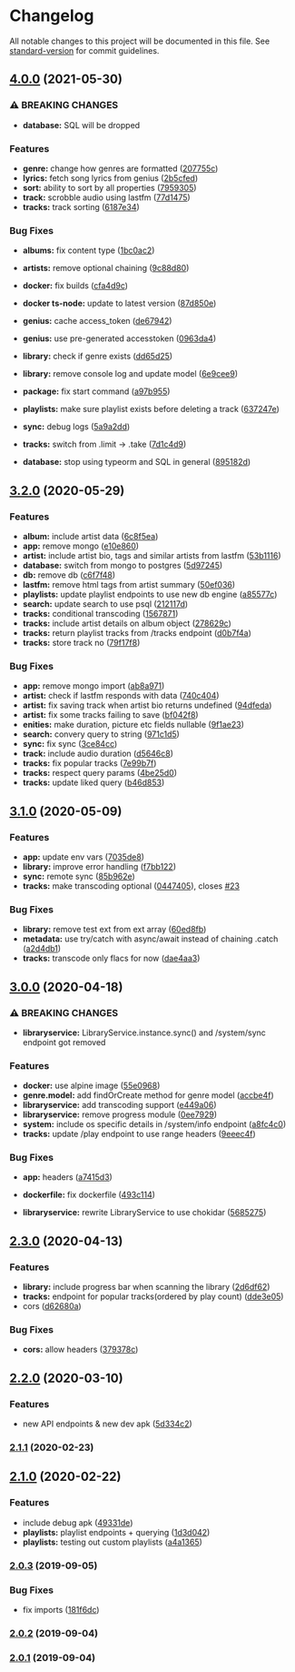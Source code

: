 # Changelog

All notable changes to this project will be documented in this file. See [standard-version](https://github.com/conventional-changelog/standard-version) for commit guidelines.

## [4.0.0](https://github.com/Wellenline/waveline-server/compare/v3.2.0...v4.0.0) (2021-05-30)


### ⚠ BREAKING CHANGES

* **database:** SQL will be dropped

### Features

* **genre:** change how genres are formatted ([207755c](https://github.com/Wellenline/waveline-server/commit/207755cde4475dc3c143f57b1a1d515028e3d2b6))
* **lyrics:** fetch song lyrics from genius ([2b5cfed](https://github.com/Wellenline/waveline-server/commit/2b5cfed15a5423352254f8deb321cd30f7a6d873))
* **sort:** ability to sort by all properties ([7959305](https://github.com/Wellenline/waveline-server/commit/79593056c9e5f20f6e2dcbffbf0d3b6e8d53312e))
* **track:** scrobble audio using lastfm ([77d1475](https://github.com/Wellenline/waveline-server/commit/77d1475029df66af0fd51c2de3be7e83a2df866b))
* **tracks:** track sorting ([6187e34](https://github.com/Wellenline/waveline-server/commit/6187e3490fcd8b90a980e7b1cf0cfc16fb7702cb))


### Bug Fixes

* **albums:** fix content type ([1bc0ac2](https://github.com/Wellenline/waveline-server/commit/1bc0ac2c3f69ce831b7b3a4c9eaebe6cf975e41e))
* **artists:** remove optional chaining ([9c88d80](https://github.com/Wellenline/waveline-server/commit/9c88d80d30d84acaf6ff648d97c126184b5916af))
* **docker:** fix builds ([cfa4d9c](https://github.com/Wellenline/waveline-server/commit/cfa4d9c078888ba074ae667acab866b65d10cf8f))
* **docker ts-node:** update to latest version ([87d850e](https://github.com/Wellenline/waveline-server/commit/87d850e8825ff162d120e6a2d7ee95b8259573de))
* **genius:** cache access_token ([de67942](https://github.com/Wellenline/waveline-server/commit/de67942156e4c8d6a1c5228ded2467469412582a))
* **genius:** use pre-generated accesstoken ([0963da4](https://github.com/Wellenline/waveline-server/commit/0963da461c9b247551e36a19e8643b7ccc28d543))
* **library:** check if genre exists ([dd65d25](https://github.com/Wellenline/waveline-server/commit/dd65d256114cd4e4ee63e7140282a18f924bf659))
* **library:** remove console log and update model ([6e9cee9](https://github.com/Wellenline/waveline-server/commit/6e9cee97af6fee0b346d1d1867bc71c7f11c5dbd))
* **package:** fix start command ([a97b955](https://github.com/Wellenline/waveline-server/commit/a97b9556f1fce1b6b0d825c8603f7e7b394beb66))
* **playlists:** make sure playlist exists before deleting a track ([637247e](https://github.com/Wellenline/waveline-server/commit/637247edc9bcc2ce1614f962ff2e26df1c517025))
* **sync:** debug logs ([5a9a2dd](https://github.com/Wellenline/waveline-server/commit/5a9a2dd6fa3204325c4bcbd1e4b0af3b1fa32e62))
* **tracks:** switch from .limit -> .take ([7d1c4d9](https://github.com/Wellenline/waveline-server/commit/7d1c4d9d0f6ea5d9d137810039fc5079c15381b0))


* **database:** stop using typeorm and SQL in general ([895182d](https://github.com/Wellenline/waveline-server/commit/895182db9baf7c2740e742466ec16758165bbefd))

## [3.2.0](https://github.com/MihkelBaranov/waveline-server/compare/v3.1.0...v3.2.0) (2020-05-29)


### Features

* **album:** include artist data ([6c8f5ea](https://github.com/MihkelBaranov/waveline-server/commit/6c8f5eae8169d64edaaefdaabab6b95ba7996645))
* **app:** remove mongo ([e10e860](https://github.com/MihkelBaranov/waveline-server/commit/e10e8604ff78eab88efaae9b4522b9ca8a811a4c))
* **artist:** include artist bio, tags and similar artists from lastfm ([53b1116](https://github.com/MihkelBaranov/waveline-server/commit/53b111677ea52baaf28a10abf5f46eaeba7a85e8))
* **database:** switch from mongo to postgres ([5d97245](https://github.com/MihkelBaranov/waveline-server/commit/5d972455533eefe784c877fe8c7123cc11c36d4f))
* **db:** remove db ([c6f7f48](https://github.com/MihkelBaranov/waveline-server/commit/c6f7f48335c0b5c0328330bc041f1a3ef7355c74))
* **lastfm:** remove html tags from artist summary ([50ef036](https://github.com/MihkelBaranov/waveline-server/commit/50ef0366efdf4b041f9fa74453e540ef7fb43479))
* **playlists:** update playlist endpoints to use new db engine ([a85577c](https://github.com/MihkelBaranov/waveline-server/commit/a85577c935de15488b52f6b63499d2912fdace88))
* **search:** update search to use psql ([212117d](https://github.com/MihkelBaranov/waveline-server/commit/212117d5cdded7bb0818f1e3e102dd0b1c7a6672))
* **tracks:** conditional transcoding ([1567871](https://github.com/MihkelBaranov/waveline-server/commit/1567871a9979998d633cfaccfdc0f3ca2c9ec5eb))
* **tracks:** include artist details on album object ([278629c](https://github.com/MihkelBaranov/waveline-server/commit/278629ca40986fd9b56bfd7fab9eb506b60e7395))
* **tracks:** return playlist tracks from /tracks endpoint ([d0b7f4a](https://github.com/MihkelBaranov/waveline-server/commit/d0b7f4a8077b89c9e53a64791a2aae9866f8907c))
* **tracks:** store track no ([79f17f8](https://github.com/MihkelBaranov/waveline-server/commit/79f17f8a9f4fd5be2fe0aa6b91be3298b760d28e))


### Bug Fixes

* **app:** remove mongo import ([ab8a971](https://github.com/MihkelBaranov/waveline-server/commit/ab8a9711ec3bc8a0b1bb5a7e312d5d61b7d1fca1))
* **artist:** check if lastfm responds with data ([740c404](https://github.com/MihkelBaranov/waveline-server/commit/740c4048455f23778459f8de771aec03c2ea10dd))
* **artist:** fix saving track when artist bio returns undefined ([94dfeda](https://github.com/MihkelBaranov/waveline-server/commit/94dfeda5be401d8514d9d26b6c2800d9863d9d39))
* **artist:** fix some tracks failing to save ([bf042f8](https://github.com/MihkelBaranov/waveline-server/commit/bf042f81583194ead0a3fcd3804726041b62a1b5))
* **enities:** make duration, picture etc fields nullable ([9f1ae23](https://github.com/MihkelBaranov/waveline-server/commit/9f1ae23efba9627adb26e8215ed663f9a526811a))
* **search:** convery query to string ([971c1d5](https://github.com/MihkelBaranov/waveline-server/commit/971c1d51abb6205b124461ad7755e5cb06f4c774))
* **sync:** fix sync ([3ce84cc](https://github.com/MihkelBaranov/waveline-server/commit/3ce84cc3a0e99db372714e9ed53890c7e4972846))
* **track:** include audio duration ([d5646c8](https://github.com/MihkelBaranov/waveline-server/commit/d5646c87e89c534e1c5f8e6a8fe082d168b3f5d3))
* **tracks:** fix popular tracks ([7e99b7f](https://github.com/MihkelBaranov/waveline-server/commit/7e99b7fd79a5ff86e340cea911fcb4b6e53a3076))
* **tracks:** respect query params ([4be25d0](https://github.com/MihkelBaranov/waveline-server/commit/4be25d004a6090c7bcbb9b489d00409c9e1543ca))
* **tracks:** update liked query ([b46d853](https://github.com/MihkelBaranov/waveline-server/commit/b46d85363c2b2fe6820886b183ffe168e868ce3f))

## [3.1.0](https://github.com/MihkelBaranov/waveline-server/compare/v3.0.0...v3.1.0) (2020-05-09)


### Features

* **app:** update env vars ([7035de8](https://github.com/MihkelBaranov/waveline-server/commit/7035de8950f534744bc8d1a26d4cfce8fd8ed9d3))
* **library:** improve error handling ([f7bb122](https://github.com/MihkelBaranov/waveline-server/commit/f7bb1220a7e563bff359f789ff3068184b9885e9))
* **sync:** remote sync ([85b962e](https://github.com/MihkelBaranov/waveline-server/commit/85b962e6cc8e938cf32d1855904e73dbbcc41c67))
* **tracks:** make transcoding optional ([0447405](https://github.com/MihkelBaranov/waveline-server/commit/044740571a947d23d29584dea8436ebd13760743)), closes [#23](https://github.com/MihkelBaranov/waveline-server/issues/23)


### Bug Fixes

* **library:** remove test ext from ext array ([60ed8fb](https://github.com/MihkelBaranov/waveline-server/commit/60ed8fb993ee626fa9587b6609cb743196d12d9c))
* **metadata:** use try/catch with async/await instead of chaining .catch ([a2d4db1](https://github.com/MihkelBaranov/waveline-server/commit/a2d4db186519301a97ffc571ccb53778fb881029))
* **tracks:** transcode only flacs for now ([dae4aa3](https://github.com/MihkelBaranov/waveline-server/commit/dae4aa3e7199adc3d9d8fc55473170495e0a96f7))

## [3.0.0](https://github.com/MihkelBaranov/waveline-server/compare/v2.3.0...v3.0.0) (2020-04-18)


### ⚠ BREAKING CHANGES

* **libraryservice:** LibraryService.instance.sync() and /system/sync endpoint got removed

### Features

* **docker:** use alpine image ([55e0968](https://github.com/MihkelBaranov/waveline-server/commit/55e09685bba96597b83461ab36cc47898c0c8621))
* **genre.model:** add findOrCreate method for genre model ([accbe4f](https://github.com/MihkelBaranov/waveline-server/commit/accbe4f640b9965e9bec11f16885a7198e97aa23))
* **libraryservice:** add transcoding support ([e449a06](https://github.com/MihkelBaranov/waveline-server/commit/e449a06e09bf03a22a6d0b00e1604eca34c82080))
* **libraryservice:** remove progress module ([0ee7929](https://github.com/MihkelBaranov/waveline-server/commit/0ee79291988e1fc082b66d70dbb5a63599365c6f))
* **system:** include os specific details in /system/info endpoint ([a8fc4c0](https://github.com/MihkelBaranov/waveline-server/commit/a8fc4c0725f000c54abd6962ffbc45e91e0d2347))
* **tracks:** update /play endpoint to use range headers ([9eeec4f](https://github.com/MihkelBaranov/waveline-server/commit/9eeec4f08d2575beb6c48e530df1e1572c5648f2))


### Bug Fixes

* **app:** headers ([a7415d3](https://github.com/MihkelBaranov/waveline-server/commit/a7415d3db54ed268e9015f5aa82206620e2d0df5))
* **dockerfile:** fix dockerfile ([493c114](https://github.com/MihkelBaranov/waveline-server/commit/493c1147980d15ccbde8c2426c1a90570bf8582e))


* **libraryservice:** rewrite LibraryService to use chokidar ([5685275](https://github.com/MihkelBaranov/waveline-server/commit/56852757e719938c14d6c83b5252de9d3ac06b94))

## [2.3.0](https://github.com/MihkelBaranov/waveline-server/compare/v2.2.0...v2.3.0) (2020-04-13)


### Features

* **library:** include progress bar when scanning the library ([2d6df62](https://github.com/MihkelBaranov/waveline-server/commit/2d6df6291e704e8835de466468ada85ed76111aa))
* **tracks:** endpoint for popular tracks(ordered by play count) ([dde3e05](https://github.com/MihkelBaranov/waveline-server/commit/dde3e05926d40ab6808f6ed11002ec7844e65ef4))
* cors ([d62680a](https://github.com/MihkelBaranov/waveline-server/commit/d62680a75de397105eb943090a9867e2ebdda8e5))


### Bug Fixes

* **cors:** allow headers ([379378c](https://github.com/MihkelBaranov/waveline-server/commit/379378c0b1eff703031a61e9200903085e29c681))

## [2.2.0](https://github.com/MihkelBaranov/waveline-server/compare/v2.1.1...v2.2.0) (2020-03-10)


### Features

* new API endpoints & new dev apk ([5d334c2](https://github.com/MihkelBaranov/waveline-server/commit/5d334c296ac53e87b20dcce4786c4b65c8a00374))

### [2.1.1](https://github.com/MihkelBaranov/waveline-server/compare/v2.1.0...v2.1.1) (2020-02-23)

## [2.1.0](https://github.com/MihkelBaranov/waveline-server/compare/v2.0.3...v2.1.0) (2020-02-22)


### Features

* include debug apk ([49331de](https://github.com/MihkelBaranov/waveline-server/commit/49331de))
* **playlists:** playlist endpoints + querying ([1d3d042](https://github.com/MihkelBaranov/waveline-server/commit/1d3d042))
* **playlists:** testing out custom playlists ([a4a1365](https://github.com/MihkelBaranov/waveline-server/commit/a4a1365))

### [2.0.3](https://github.com/MihkelBaranov/waveline-server/compare/v2.0.2...v2.0.3) (2019-09-05)


### Bug Fixes

* fix imports ([181f6dc](https://github.com/MihkelBaranov/waveline-server/commit/181f6dc))

### [2.0.2](https://github.com/MihkelBaranov/waveline-server/compare/v2.0.1...v2.0.2) (2019-09-04)

### [2.0.1](https://github.com/MihkelBaranov/waveline-server/compare/v1.0.0...v2.0.1) (2019-09-04)
